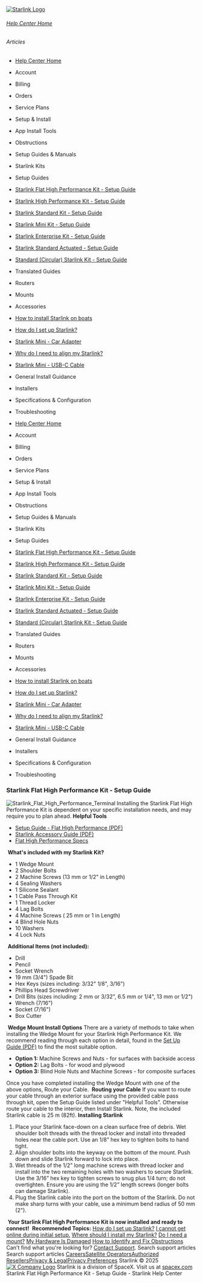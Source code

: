 [![Starlink Logo](https://www.starlink.com/_next/image?url=%2Fassets%2Fimages%2Flogo%2Flogo_white.png&w=3840&q=75)](https://www.starlink.com/support/article/<https:/www.starlink.com/>)
###### [Help Center Home](https://www.starlink.com/support/article/</support>)
###### Articles
  * [Help Center Home](https://www.starlink.com/support/article/</support>)
  * Account
  * Billing
  * Orders
  * Service Plans
  * Setup & Install
  * App Install Tools
  * Obstructions
  * Setup Guides & Manuals
  * Starlink Kits
  * Setup Guides
  * [Starlink Flat High Performance Kit - Setup Guide](https://www.starlink.com/support/article/</support/article/adc0df15-bcdf-909f-a0d3-40afc6c9e8a8>)
  * [ Starlink High Performance Kit - Setup Guide](https://www.starlink.com/support/article/</support/article/6e57c590-73e5-f061-e71e-cd124f69d0b2>)
  * [Starlink Standard Kit - Setup Guide](https://www.starlink.com/support/article/</support/article/412a70ca-0d9a-813e-b18f-75c36b84ec06>)
  * [Starlink Mini Kit - Setup Guide](https://www.starlink.com/support/article/</support/article/2ac9f147-2938-d97b-5a39-bd1fc7f6fa10>)
  * [Starlink Enterprise Kit - Setup Guide](https://www.starlink.com/support/article/</support/article/9d79340d-6f56-78a4-8606-27bd0e1295cf>)
  * [Starlink Standard Actuated - Setup Guide](https://www.starlink.com/support/article/</support/article/1d56f921-5ae1-7c3d-1fba-93adeb46da98>)
  * [Standard (Circular) Starlink Kit - Setup Guide](https://www.starlink.com/support/article/</support/article/b20d296a-0857-27b3-239a-8569b658f138>)
  * Translated Guides
  * Routers
  * Mounts
  * Accessories
  * [How to install Starlink on boats](https://www.starlink.com/support/article/</support/article/6d0a3213-27e9-1698-d877-08e181928e25>)
  * [How do I set up Starlink?](https://www.starlink.com/support/article/</support/article/cd99e833-2adc-1cb2-01c3-7f1fbefa3784>)
  * [Starlink Mini - Car Adapter](https://www.starlink.com/support/article/</support/article/8a0d11cd-ff87-83a0-5a42-fca892b14cff>)
  * [Why do I need to align my Starlink?](https://www.starlink.com/support/article/</support/article/0b6cf05f-f7dd-77cf-8ef3-12a5727658e8>)
  * [Starlink Mini - USB-C Cable](https://www.starlink.com/support/article/</support/article/7c9fb509-e3c4-c6af-b2f5-ef95e645c046>)
  * General Install Guidance
  * Installers
  * Specifications & Configuration
  * Troubleshooting


  * [Help Center Home](https://www.starlink.com/support/article/</support>)
  * Account
  * Billing
  * Orders
  * Service Plans
  * Setup & Install
  * App Install Tools
  * Obstructions
  * Setup Guides & Manuals
  * Starlink Kits
  * Setup Guides
  * [Starlink Flat High Performance Kit - Setup Guide](https://www.starlink.com/support/article/</support/article/adc0df15-bcdf-909f-a0d3-40afc6c9e8a8>)
  * [ Starlink High Performance Kit - Setup Guide](https://www.starlink.com/support/article/</support/article/6e57c590-73e5-f061-e71e-cd124f69d0b2>)
  * [Starlink Standard Kit - Setup Guide](https://www.starlink.com/support/article/</support/article/412a70ca-0d9a-813e-b18f-75c36b84ec06>)
  * [Starlink Mini Kit - Setup Guide](https://www.starlink.com/support/article/</support/article/2ac9f147-2938-d97b-5a39-bd1fc7f6fa10>)
  * [Starlink Enterprise Kit - Setup Guide](https://www.starlink.com/support/article/</support/article/9d79340d-6f56-78a4-8606-27bd0e1295cf>)
  * [Starlink Standard Actuated - Setup Guide](https://www.starlink.com/support/article/</support/article/1d56f921-5ae1-7c3d-1fba-93adeb46da98>)
  * [Standard (Circular) Starlink Kit - Setup Guide](https://www.starlink.com/support/article/</support/article/b20d296a-0857-27b3-239a-8569b658f138>)
  * Translated Guides
  * Routers
  * Mounts
  * Accessories
  * [How to install Starlink on boats](https://www.starlink.com/support/article/</support/article/6d0a3213-27e9-1698-d877-08e181928e25>)
  * [How do I set up Starlink?](https://www.starlink.com/support/article/</support/article/cd99e833-2adc-1cb2-01c3-7f1fbefa3784>)
  * [Starlink Mini - Car Adapter](https://www.starlink.com/support/article/</support/article/8a0d11cd-ff87-83a0-5a42-fca892b14cff>)
  * [Why do I need to align my Starlink?](https://www.starlink.com/support/article/</support/article/0b6cf05f-f7dd-77cf-8ef3-12a5727658e8>)
  * [Starlink Mini - USB-C Cable](https://www.starlink.com/support/article/</support/article/7c9fb509-e3c4-c6af-b2f5-ef95e645c046>)
  * General Install Guidance
  * Installers
  * Specifications & Configuration
  * Troubleshooting


### Starlink Flat High Performance Kit - Setup Guide
![Starlink_Flat_High_Performance_Terminal](https://www.starlink.com/public-files/Mobile_Premium_Wedge_500x500.png)
Installing the Starlink Flat High Performance Kit is dependent on your specific installation needs, and may require you to plan ahead. 
**Helpful Tools**
  * [Setup Guide - Flat High Performance (PDF)](https://www.starlink.com/support/article/<https:/www.starlink.com/public-files/installation_guide_flat_high_performance_kit.pdf>)
  * [Starlink Accessory Guide (PDF)](https://www.starlink.com/support/article/<https:/www.starlink.com/public-files/accessories_guide_flat_high_performance.pdf>)
  * [Flat High Performance Specs](https://www.starlink.com/support/article/<https:/www.starlink.com/specifications?spec=3>)


​
**What's included with my Starlink Kit?**
  * 1 Wedge Mount
  * 2 Shoulder Bolts
  * 2 Machine Screws (13 mm or 1/2" in Length)
  * 4 Sealing Washers 
  * 1 Silicone Sealant 
  * 1 Cable Pass Through Kit
  * 1 Thread Locker
  * 4 Lag Bolts
  * 4 Machine Screws ( 25 mm or 1 in Length)
  * 4 Blind Hole Nuts
  * 10 Washers
  * 4 Lock Nuts


​
**Additional Items (not included):**
  * Drill
  * Pencil 
  * Socket Wrench 
  * 19 mm (3/4") Spade Bit
  * Hex Keys (sizes including: 3/32" 1/8", 3/16")
  * Phillips Head Screwdriver
  * Drill Bits (sizes including: 2 mm or 3/32", 6.5 mm or 1/4", 13 mm or 1/2")
  * Wrench (7/16")
  * Socket (7/16")
  * Box Cutter


​
**Wedge Mount Install Options**
There are a variety of methods to take when installing the Wedge Mount for your Starlink High Performance Kit. We recommend reading through each option in detail, found in the [Set Up Guide (PDF)](https://www.starlink.com/support/article/<https:/www.starlink.com/public-files/WedgeMountGuide_MobileHP_English.pdf>) to find the most suitable option. 
  * **Option 1:** Machine Screws and Nuts - for surfaces with backside access
  * **Option 2:** Lag Bolts - for wood and plywood
  * **Option 3:** Blind Hole Nuts and Machine Screws - for composite surfaces


Once you have completed installing the Wedge Mount with one of the above options, Route your Cable. 
​
**Routing your Cable** If you want to route your cable through an exterior surface using the provided cable pass through kit, open the Setup Guide listed under "Helpful Tools". Otherwise route your cable to the interior, then Install Starlink. Note, the included Starlink cable is 25 m (82ft).
​
**Installing Starlink**
  1. Place your Starlink face-down on a clean surface free of debris. Wet shoulder bolt threads with the thread locker and install into threaded holes near the cable port. Use an 1/8” hex key to tighten bolts to hand tight.
  2. Align shoulder bolts into the keyway on the bottom of the mount. Push down and slide Starlink forward to lock into place.
  3. Wet threads of the 1/2” long machine screws with thread locker and install into the two remaining holes with two washers to secure Starlink. Use the 3/16” hex key to tighten screws to snug plus 1/4 turn; do not overtighten. Ensure you are using the 1/2” length screws (longer bolts can damage Starlink).
  4. Plug the Starlink cable into the port on the bottom of the Starlink. Do not make sharp turns with your cable, use a minimum bend radius of 50 mm (2").


​
**Your Starlink Flat High Performance Kit is now installed and ready to connect!**
​
**Recommended Topics:**
[How do I set up Starlink?](https://www.starlink.com/support/article/<https:/support.starlink.com/?topic=cd99e833-2adc-1cb2-01c3-7f1fbefa3784>)
[I cannot get online during initial setup.](https://www.starlink.com/support/article/<https:/support.starlink.com/?topic=69fb2aa3-d326-4387-5708-178327d9825e>)
[Where should I install my Starlink?](https://www.starlink.com/support/article/<https:/support.starlink.com/?topic=5aec169f-4cbb-72a1-60eb-14a49cbd2858>)
[Do I need a mount?](https://www.starlink.com/support/article/<https:/support.starlink.com/?topic=b9532240-605d-a5b5-4859-f558f1e0cc97>)
[My Hardware Is Damaged](https://www.starlink.com/support/article/<https:/support.starlink.com/?topic=9ede0174-9d0b-6133-27d7-5607cc21ce24>)
[How to Identify and Fix Obstructions](https://www.starlink.com/support/article/<https:/support.starlink.com/?topic=64009737-3768-0003-2838-4786c5a850ea>)
Can't find what you're looking for? [Contact Support](https://www.starlink.com/support/article/</support/tickets?sourceType=web_article_help_center&sourceValue=adc0df15-bcdf-909f-a0d3-40afc6c9e8a8>).
Search support articles
Search support articles
[Careers](https://www.starlink.com/support/article/<https:/www.spacex.com/careers>)[Satellite Operators](https://www.starlink.com/support/article/<https:/starlink.com/satellite-operators>)[Authorized Resellers](https://www.starlink.com/support/article/<https:/starlink.com/resellers>)[Privacy & Legal](https://www.starlink.com/support/article/<https:/starlink.com/legal>)[Privacy Preferences](https://www.starlink.com/support/article/<>)
Starlink © 2025
[![X Company Logo](https://www.starlink.com/assets/images/icons/x-logo.svg)](https://www.starlink.com/support/article/<https:/twitter.com/Starlink>)
Starlink is a division of SpaceX. Visit us at [spacex.com](https://www.starlink.com/support/article/<https:/www.spacex.com/>)
Starlink Flat High Performance Kit - Setup Guide - Starlink Help Center
